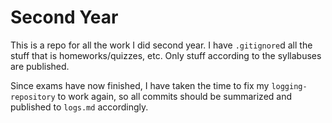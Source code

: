 # Second Year

This is a repo for all the work I did second year. I have `.gitignore`d all the stuff that is homeworks/quizzes, etc. Only stuff according to the syllabuses are published. 

Since exams have now finished, I have taken the time to fix my `logging-repository` to work again, so all commits should be summarized and published to `logs.md` accordingly.